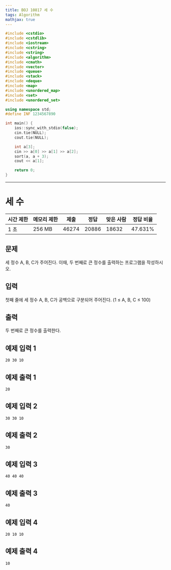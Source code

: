 ```yaml
---
title: BOJ 10817 세 수
tags: Algorithm
mathjax: true
---
```



```c++
#include <cstdio>
#include <cstdlib>
#include <iostream>
#include <cstring>
#include <string>
#include <algorithm>
#include <cmath>
#include <vector>
#include <queue>
#include <stack>
#include <deque>
#include <map>
#include <unordered_map>
#include <set>
#include <unordered_set>

using namespace std;
#define INF 1234567890

int main() {
	ios::sync_with_stdio(false);
	cin.tie(NULL);
	cout.tie(NULL);

	int a[3];
	cin >> a[0] >> a[1] >> a[2];
	sort(a, a + 3);
	cout << a[1];

	return 0;
}


```

---



# 세 수

| 시간 제한 | 메모리 제한 | 제출  | 정답  | 맞은 사람 | 정답 비율 |
| --------- | ----------- | ----- | ----- | --------- | --------- |
| 1 초      | 256 MB      | 46274 | 20886 | 18632     | 47.631%   |

## 문제

세 정수 A, B, C가 주어진다. 이때, 두 번째로 큰 정수를 출력하는 프로그램을 작성하시오. 

## 입력

첫째 줄에 세 정수 A, B, C가 공백으로 구분되어 주어진다. (1 ≤ A, B, C ≤ 100)

## 출력

두 번째로 큰 정수를 출력한다.

## 예제 입력 1

```
20 30 10
```

## 예제 출력 1

```
20
```

## 예제 입력 2

```
30 30 10
```

## 예제 출력 2

```
30
```

## 예제 입력 3

```
40 40 40
```

## 예제 출력 3

```
40
```

## 예제 입력 4

```
20 10 10
```

## 예제 출력 4

```
10
```